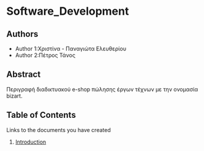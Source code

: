 # Software_Development

## Authors

- Author 1:Χριστίνα - Παναγιώτα Ελευθερίου
- Author 2:Πέτρος Τάνος

## Abstract

Περιγραφή διαδικτυακού e-shop πώλησης έργων τέχνων με την ονομασία bizart.

## Table of Contents

Links to the documents you have created

  1. [Introduction](https://github.com/elefthcn/Software_Development/edit/master/README.md)
